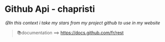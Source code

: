 # Github Api - chapristi  
*😵In this context i take my stars from my project github to use in my website*<br>
>📚documentation ==> https://docs.github.com/fr/rest
